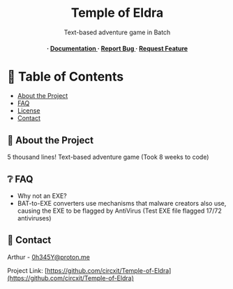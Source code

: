 <div align='center'>

<h1>Temple of Eldra</h1>
<p>Text-based adventure game in Batch</p>

<h4> <span> · </span> <a href="https://github.com/circxit/Temple-of-Eldra/blob/master/README.md"> Documentation </a> <span> · </span> <a href="https://github.com/circxit/Temple-of-Eldra/issues"> Report Bug </a> <span> · </span> <a href="https://github.com/circxit/Temple-of-Eldra/issues"> Request Feature </a> </h4>


</div>

# :notebook_with_decorative_cover: Table of Contents

- [About the Project](#star2-about-the-project)
- [FAQ](#grey_question-faq)
- [License](#warning-license)
- [Contact](#handshake-contact)


## :star2: About the Project
<p>5 thousand lines! Text-based adventure game (Took 8 weeks to code)</p>

## :grey_question: FAQ

- Why not an EXE?
- BAT-to-EXE converters use mechanisms that malware creators also use, causing the EXE to be flagged by AntiVirus (Test EXE file flagged 17/72 antiviruses)


## :handshake: Contact

Arthur - 0h345Y@proton.me

Project Link: [https://github.com/circxit/Temple-of-Eldra](https://github.com/circxit/Temple-of-Eldra)
